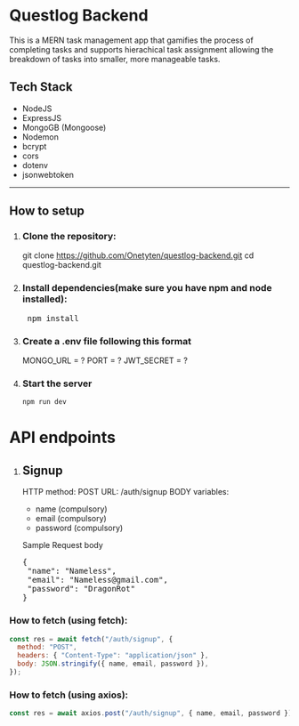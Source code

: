 # Questlog Backend

This is a MERN task management app that gamifies the process of completing tasks and supports hierachical task assignment allowing the breakdown of tasks into smaller, more manageable tasks.

## Tech Stack

- NodeJS
- ExpressJS
- MongoGB (Mongoose)
- Nodemon
- bcrypt
- cors
- dotenv
- jsonwebtoken

---

## How to setup

1. ### Clone the repository:

   git clone https://github.com/Onetyten/questlog-backend.git
   cd questlog-backend.git

2. ### Install dependencies(make sure you have npm and node installed):

   <pre> npm install </pre>

3. ### Create a .env file following this format

   MONGO_URL = ?
   PORT = ?
   JWT_SECRET = ?

4. ### Start the server
   ```bash
   npm run dev
   ```

# API endpoints

1. ## Signup

   HTTP method: POST
   URL: /auth/signup
   BODY variables:

   - name (compulsory)
   - email (compulsory)
   - password (compulsory)

   Sample Request body
    <pre>
   {
    "name": "Nameless",
    "email": "Nameless@gmail.com",
    "password": "DragonRot"
   }
   </pre>

### How to fetch (using fetch):

```javascript
const res = await fetch("/auth/signup", {
  method: "POST",
  headers: { "Content-Type": "application/json" },
  body: JSON.stringify({ name, email, password }),
});
```

### How to fetch (using axios):

```javascript
const res = await axios.post("/auth/signup", { name, email, password });
```
